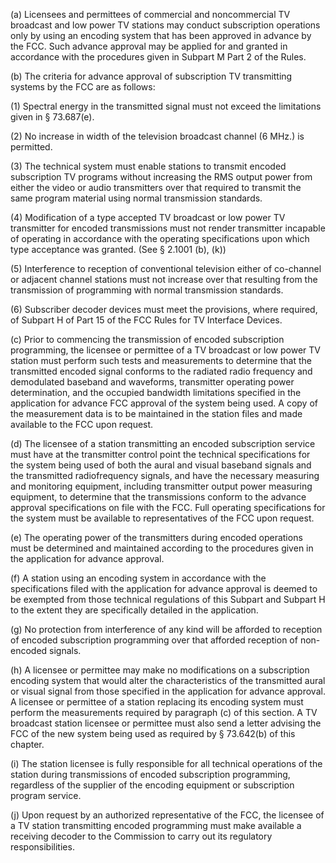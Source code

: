 (a) Licensees and permittees of commercial and noncommercial TV broadcast and low power TV stations may conduct subscription operations only by using an encoding system that has been approved in advance by the FCC. Such advance approval may be applied for and granted in accordance with the procedures given in Subpart M Part 2 of the Rules.

(b) The criteria for advance approval of subscription TV transmitting systems by the FCC are as follows:

(1) Spectral energy in the transmitted signal must not exceed the limitations given in § 73.687(e).

(2) No increase in width of the television broadcast channel (6 MHz.) is permitted.

(3) The technical system must enable stations to transmit encoded subscription TV programs without increasing the RMS output power from either the video or audio transmitters over that required to transmit the same program material using normal transmission standards.

(4) Modification of a type accepted TV broadcast or low power TV transmitter for encoded transmissions must not render transmitter incapable of operating in accordance with the operating specifications upon which type acceptance was granted. (See § 2.1001 (b), (k))

(5) Interference to reception of conventional television either of co-channel or adjacent channel stations must not increase over that resulting from the transmission of programming with normal transmission standards.

(6) Subscriber decoder devices must meet the provisions, where required, of Subpart H of Part 15 of the FCC Rules for TV Interface Devices.

(c) Prior to commencing the transmission of encoded subscription programming, the licensee or permittee of a TV broadcast or low power TV station must perform such tests and measurements to determine that the transmitted encoded signal conforms to the radiated radio frequency and demodulated baseband and waveforms, transmitter operating power determination, and the occupied bandwidth limitations specified in the application for advance FCC approval of the system being used. A copy of the measurement data is to be maintained in the station files and made available to the FCC upon request.

(d) The licensee of a station transmitting an encoded subscription service must have at the transmitter control point the technical specifications for the system being used of both the aural and visual baseband signals and the transmitted radiofrequency signals, and have the necessary measuring and monitoring equipment, including transmitter output power measuring equipment, to determine that the transmissions conform to the advance approval specifications on file with the FCC. Full operating specifications for the system must be available to representatives of the FCC upon request.

(e) The operating power of the transmitters during encoded operations must be determined and maintained according to the procedures given in the application for advance approval.

(f) A station using an encoding system in accordance with the specifications filed with the application for advance approval is deemed to be exempted from those technical regulations of this Subpart and Subpart H to the extent they are specifically detailed in the application.

(g) No protection from interference of any kind will be afforded to reception of encoded subscription programming over that afforded reception of non-encoded signals.
              

(h) A licensee or permittee may make no modifications on a subscription encoding system that would alter the characteristics of the transmitted aural or visual signal from those specified in the application for advance approval. A licensee or permittee of a station replacing its encoding system must perform the measurements required by paragraph (c) of this section. A TV broadcast station licensee or permittee must also send a letter advising the FCC of the new system being used as required by § 73.642(b) of this chapter.

(i) The station licensee is fully responsible for all technical operations of the station during transmissions of encoded subscription programming, regardless of the supplier of the encoding equipment or subscription program service.
              

(j) Upon request by an authorized representative of the FCC, the licensee of a TV station transmitting encoded programming must make available a receiving decoder to the Commission to carry out its regulatory responsibilities.

